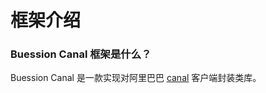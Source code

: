 # 框架介绍


### Buession Canal 框架是什么？
Buession Canal 是一款实现对阿里巴巴 [canal](https://github.com/alibaba/canal) 客户端封装类库。
